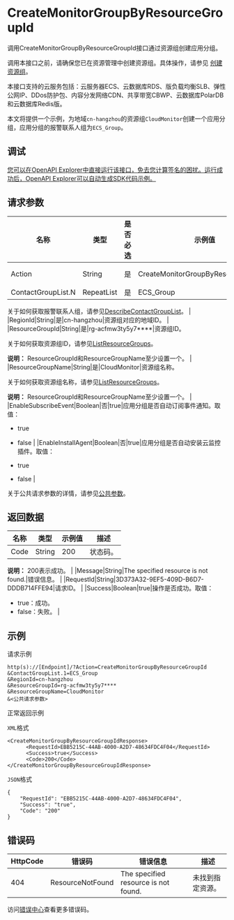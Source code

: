 # CreateMonitorGroupByResourceGroupId

调用CreateMonitorGroupByResourceGroupId接口通过资源组创建应用分组。

调用本接口之前，请确保您已在资源管理中创建资源组。具体操作，请参见 [创建资源组](~~94485~~)。

本接口支持的云服务包括：云服务器ECS、云数据库RDS、版负载均衡SLB、弹性公网IP、DDos防护包、内容分发网络CDN、共享带宽CBWP、云数据库PolarDB和云数据库Redis版。

本文将提供一个示例，为地域`cn-hangzhou`的资源组`CloudMonitor`创建一个应用分组，应用分组的报警联系人组为`ECS_Group`。

## 调试

[您可以在OpenAPI Explorer中直接运行该接口，免去您计算签名的困扰。运行成功后，OpenAPI Explorer可以自动生成SDK代码示例。](https://api.aliyun.com/#product=Cms&api=CreateMonitorGroupByResourceGroupId&type=RPC&version=2019-01-01)

## 请求参数

|名称|类型|是否必选|示例值|描述|
|--|--|----|---|--|
|Action|String|是|CreateMonitorGroupByResourceGroupId|要执行的操作，取值：CreateMonitorGroupByResourceGroupId。 |
|ContactGroupList.N|RepeatList|是|ECS\_Group|报警联系人组。

 关于如何获取报警联系人组，请参见[DescribeContactGroupList](~~114922~~)。 |
|RegionId|String|是|cn-hangzhou|资源组对应的地域ID。 |
|ResourceGroupId|String|是|rg-acfmw3ty5y7\*\*\*\*|资源组ID。

 关于如何获取资源组ID，请参见[ListResourceGroups](~~158855~~)。

 **说明：** ResourceGroupId和ResourceGroupName至少设置一个。 |
|ResourceGroupName|String|是|CloudMonitor|资源组名称。

 关于如何获取资源组名称，请参见[ListResourceGroups](~~158855~~)。

 **说明：** ResourceGroupId和ResourceGroupName至少设置一个。 |
|EnableSubscribeEvent|Boolean|否|true|应用分组是否自动订阅事件通知。取值：

 -   true
-   false |
|EnableInstallAgent|Boolean|否|true|应用分组是否自动安装云监控插件。取值：

 -   true
-   false |

关于公共请求参数的详情，请参见[公共参数](~~199331~~)。

## 返回数据

|名称|类型|示例值|描述|
|--|--|---|--|
|Code|String|200|状态码。

 **说明：** 200表示成功。 |
|Message|String|The specified resource is not found.|错误信息。 |
|RequestId|String|3D373A32-9EF5-409D-B6D7-DDDB714FFE94|请求ID。 |
|Success|Boolean|true|操作是否成功。取值：

 -   true：成功。
-   false：失败。 |

## 示例

请求示例

```
http(s)://[Endpoint]/?Action=CreateMonitorGroupByResourceGroupId
&ContactGroupList.1=ECS_Group
&RegionId=cn-hangzhou
&ResourceGroupId=rg-acfmw3ty5y7****
&ResourceGroupName=CloudMonitor
&<公共请求参数>
```

正常返回示例

`XML`格式

```
<CreateMonitorGroupByResourceGroupIdResponse>
	  <RequestId>EBB5215C-44AB-4000-A2D7-48634FDC4F04</RequestId>
	  <Success>true</Success>
	  <Code>200</Code>
</CreateMonitorGroupByResourceGroupIdResponse>
```

`JSON`格式

```
{
    "RequestId": "EBB5215C-44AB-4000-A2D7-48634FDC4F04",
    "Success": "true",
    "Code": "200"
}
```

## 错误码

|HttpCode|错误码|错误信息|描述|
|--------|---|----|--|
|404|ResourceNotFound|The specified resource is not found.|未找到指定资源。|

访问[错误中心](https://error-center.alibabacloud.com/status/product/Cms)查看更多错误码。

